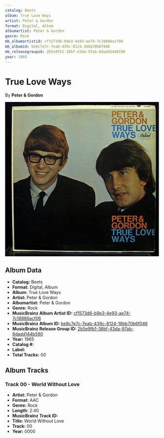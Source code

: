```yaml
---
catalog: Beets
album: True Love Ways
artist: Peter & Gordon
format: Digital, Album
albumartist: Peter & Gordon
genre: Rock
mb_albumartistid: cf1573d6-b9e3-4e93-ae74-7c18886acf06
mb_albumid: be8c7e7c-7eab-439c-8124-16bb70b6f046
mb_releasegroupid: 2b5e9fb1-38bf-43da-97ab-8dadd144b590
year: 1965
---
```


# True Love Ways

By **Peter & Gordon**

![](../../assets/beetscovers/Peter_and_Gordon-True_Love_Ways.jpg)

## Album Data

- **Catalog:** Beets
- **Format:** Digital, Album
- **Album:** True Love Ways
- **Artist:** Peter & Gordon
- **Albumartist:** Peter & Gordon
- **Genre:** Rock
- **MusicBrainz Album Artist ID:** [cf1573d6-b9e3-4e93-ae74-7c18886acf06](https://musicbrainz.org/artist/cf1573d6-b9e3-4e93-ae74-7c18886acf06)
- **MusicBrainz Album ID:** [be8c7e7c-7eab-439c-8124-16bb70b6f046](https://musicbrainz.org/release/be8c7e7c-7eab-439c-8124-16bb70b6f046)
- **MusicBrainz Release Group ID:** [2b5e9fb1-38bf-43da-97ab-8dadd144b590](https://musicbrainz.org/release-group/2b5e9fb1-38bf-43da-97ab-8dadd144b590)
- **Year:** 1965
- **Catalog #:** 
- **Label:** 
- **Total Tracks:** 00

## Album Tracks

### Track 00 - World Without Love

- **Artist:** Peter & Gordon
- **Format:** AAC
- **Genre:** Rock
- **Length:** 2:40
- **MusicBrainz Track ID:** [](https://musicbrainz.org/recording/)
- **Title:** World Without Love
- **Track:** 00
- **Year:** 0000

